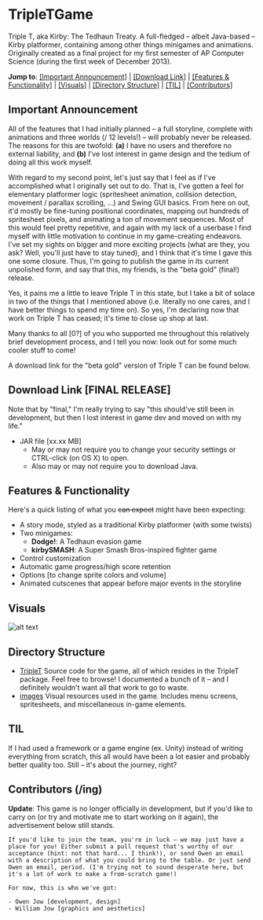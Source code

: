 # TripleTGame
Triple T, aka Kirby: The Tedhaun Treaty. A full-fledged – albeit Java-based – Kirby platformer, containing among other things minigames and animations. Originally created as a final project for my first semester of AP Computer Science (during the first week of December 2013).

**Jump to**: [[Important Announcement]](#importantannouncement) | [[Download Link]](#downloadlinkfinalrelease) | [[Features & Functionality]](#features&functionality) | [[Visuals]](#visuals) | [[Directory Structure]](#directorystructure) | [[TIL]](#til) | [[Contributors]](#contributorsing)

## Important Announcement
All of the features that I had initially planned – a full storyline, complete with animations and three worlds (/ 12 levels!) – will probably never be released. The reasons for this are twofold: **(a)** I have no users and therefore no external liability, and **(b)** I've lost interest in game design and the tedium of doing all this work myself. 

With regard to my second point, let's just say that I feel as if I've accomplished what I originally set out to do. That is, I've gotten a feel for elementary platformer logic (spritesheet animation, collision detection, movement / parallax scrolling, ...) and Swing GUI basics. From here on out, it'd mostly be fine-tuning positional coordinates, mapping out hundreds of spritesheet pixels, and animating a ton of movement sequences. Most of this would feel pretty repetitive, and again with my lack of a userbase I find myself with little motivation to continue in my game-creating endeavors. I've set my sights on bigger and more exciting projects (what are they, you ask? Well, you'll just have to stay tuned), and I think that it's time I gave this one some closure. Thus, I'm going to publish the game in its current unpolished form, and say that this, my friends, is the "beta gold" (final!) release.

Yes, it pains me a little to leave Triple T in this state, but I take a bit of solace in two of the things that I mentioned above (i.e. literally no one cares, and I have better things to spend my time on). So yes, I'm declaring now that work on Triple T has ceased; it's time to close up shop at last.

Many thanks to all [0?] of you who supported me throughout this relatively brief development process, and I tell you now: look out for some much cooler stuff to come!

A download link for the "beta gold" version of Triple T can be found below.

## Download Link [FINAL RELEASE]
Note that by "final," I'm really trying to say "this should've still been in development, but then I lost interest in game dev and moved on with my life."

- JAR file [xx.xx MB]
  - May or may not require you to change your security settings or CTRL-click (on OS X) to open.
  - Also may or may not require you to download Java.

## Features & Functionality
Here's a quick listing of what you ~~can expect~~ might have been expecting:

- A story mode, styled as a traditional Kirby platformer (with some twists)
- Two minigames:
  - **Dodge!**: A Tedhaun evasion game
  - **kirbySMASH**: A Super Smash Bros-inspired fighter game
- Control customization
- Automatic game progress/high score retention
- Options [to change sprite colors and volume]
- Animated cutscenes that appear before major events in the storyline

## Visuals
![alt text](https://cloud.githubusercontent.com/assets/8358648/8349809/def99f52-1ad4-11e5-9b4d-1ce7ddd340d2.png "Minigame menu")

## Directory Structure
- [TripleT](https://github.com/ohjay/TripleTGame/tree/master/TripleT)
  Source code for the game, all of which resides in the TripleT package. Feel free to browse! I documented a bunch of it – and I definitely wouldn't want all that work to go to waste.
- [images](https://github.com/ohjay/TripleTGame/tree/master/images)
  Visual resources used in the game. Includes menu screens, spritesheets, and miscellaneous in-game elements.

## TIL
If I had used a framework or a game engine (ex. Unity) instead of writing everything from scratch, this all would have been a lot easier and probably better quality too. Still – it's about the journey, right?

## Contributors (/ing)
**Update**: This game is no longer officially in development, but if you'd like to carry on (or try and motivate me to start working on it again), the advertisement below still stands.

```
If you'd like to join the team, you're in luck – we may just have a place for you! Either submit a pull request that's worthy of our acceptance (hint: not that hard... I think!), or send Owen an email with a description of what you could bring to the table. Or just send Owen an email, period. (I'm trying not to sound desperate here, but it's a lot of work to make a from-scratch game!)

For now, this is who we've got:

- Owen Jow [development, design]
- William Jow [graphics and aesthetics]
```
